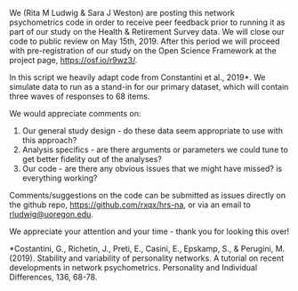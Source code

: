 We (Rita M Ludwig & Sara J Weston) are posting this network psychometrics code in order to receive peer feedback prior to running it as part of our study on the Health & Retirement Survey data. We will close our code to public review on May 15th, 2019. After this period we will proceed with pre-registration of our study on the Open Science Framework at the project page, https://osf.io/r9wz3/.

In this script we heavily adapt code from Constantini et al., 2019*. We simulate data to run as a stand-in for our primary dataset, which will contain three waves of responses to 68 items. 

We would appreciate comments on:
1) Our general study design - do these data seem appropriate to use with this approach?
2) Analysis specifics - are there arguments or parameters we could tune to get better fidelity out of the analyses?
3) Our code - are there any obvious issues that we might have missed? is everything working?

Comments/suggestions on the code can be submitted as issues directly on the github repo, https://github.com/rxqx/hrs-na, or via an email to rludwig@uoregon.edu.

We appreciate your attention and your time - thank you for looking this over!

*Costantini, G., Richetin, J., Preti, E., Casini, E., Epskamp, S., & Perugini, M. (2019). Stability and variability of personality networks. A tutorial on recent developments in network psychometrics. Personality and Individual Differences, 136, 68-78.
